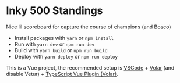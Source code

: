 # Inky 500 Standings

Nice lil scoreboard for capture the course of champions (and Bosco)

- Install packages with `yarn` or `npm install`
- Run with `yarn dev` or `npm run dev`
- Build with `yarn build` or `npm run build`
- Deploy with `yarn deploy` or `npm run deploy`

This is a Vue project, the recommended setup is [VSCode](https://code.visualstudio.com/) + [Volar](https://marketplace.visualstudio.com/items?itemName=Vue.volar) (and disable Vetur) + [TypeScript Vue Plugin (Volar)](https://marketplace.visualstudio.com/items?itemName=Vue.vscode-typescript-vue-plugin).
